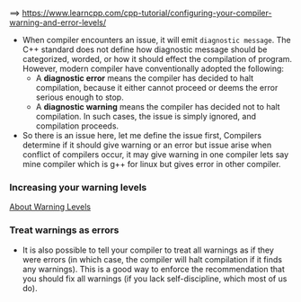 ==> https://www.learncpp.com/cpp-tutorial/configuring-your-compiler-warning-and-error-levels/

- When compiler encounters an issue, it will emit `diagnostic message`. The C++ standard does not define how diagnostic message should be categorized, worded, or how it should effect the compilation of program. However, modern compiler have conventionally adopted the following:
	- A **diagnostic error** means the compiler has decided to halt compilation, because it either cannot proceed or deems the error serious enough to stop.
	- A **diagnostic warning** means the compiler has decided not to halt compilation. In such cases, the issue is simply ignored, and compilation proceeds.
- So there is an issue here, let me define the issue first, Compilers determine if it should give warning or an error but issue arise when conflict of compilers occur, it may give warning in one compiler lets say mine compiler which is g++ for linux but gives error in other compiler.
### Increasing your warning levels

[About Warning Levels](https://www.learncpp.com/cpp-tutorial/configuring-your-compiler-warning-and-error-levels/#:~:text=Increasing%20your%20warning,program%20to%20malfunction.)

### Treat warnings as errors
- It is also possible to tell your compiler to treat all warnings as if they were errors (in which case, the compiler will halt compilation if it finds any warnings). This is a good way to enforce the recommendation that you should fix all warnings (if you lack self-discipline, which most of us do).